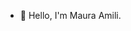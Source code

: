 - 🌱 Hello, I'm Maura Amili.


<!---
maura-amili/maura-amili is a ✨ special ✨ repository because its `README.md` (this file) appears on your GitHub profile.
You can click the Preview link to take a look at your changes.
--->
